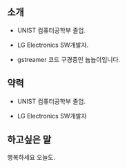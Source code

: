 
## 소개

- UNIST 컴퓨터공학부 졸업.

- LG Electronics SW개발자.

- gstreamer 코드 구경중인 늅늅이입니다.


## 약력

- UNIST 컴퓨터공학부 졸업.

- LG Electronics SW개발자



## 하고싶은 말

행복하세요 오늘도.


